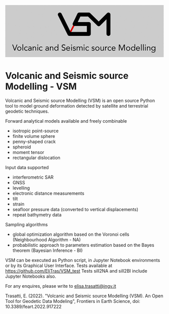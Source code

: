 ![VSM_logo](https://github.com/EliTras/VSM/blob/main/VSM/VSM_logo.gif)


# Volcanic and Seismic source Modelling - VSM

Volcanic and Seismic source Modelling (VSM) is an open source Python tool to model ground deformation detected by satellite and terrestrial geodetic techniques.

Forward analytical models available and freely combinable
- isotropic point-source
- finite volume sphere
- penny-shaped crack
- spheroid
- moment tensor
- rectangular dislocation

Input data supported
- interferometric SAR
- GNSS
- levelling
- electronic distance measurements
- tilt
- strain
- seafloor pressure data (converted to vertical displacements)
- repeat bathymetry data

Sampling algorithms
- global optimization algorithm based on the Voronoi cells (Neighbourhood Algorithm - NA)
- probabilistic approach to parameters estimation based on the Bayes theorem (Bayesian Inference - BI)

VSM can be executed as Python script, in Jupyter Notebook environments or by its Graphical User Interface.
Tests available at https://github.com/EliTras/VSM_test
Tests sill2NA and sill2BI include Jupyter Notebooks also.

For any enquires, please write to elisa.trasatti@ingv.it

Trasatti, E. (2022). "Volcanic and Seismic source Modelling (VSM). An Open Tool for Geodetic Data Modeling", Frontiers in Earth Science, doi: 10.3389/feart.2022.917222
